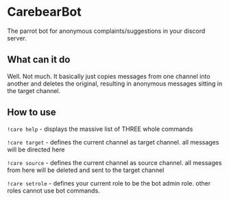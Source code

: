 # CarebearBot
The parrot bot for anonymous complaints/suggestions in your discord server.

## What can it do
Well. Not much. It basically just copies messages from one channel into another and deletes the original,
resulting in anonymous messages sitting in the target channel.

## How to use
```!care help``` - displays the massive list of THREE whole commands


```!care target``` - defines the current channel as target channel. all messages will be directed here


```!care source``` - defines the current channel as source channel. all messages from here will be deleted and sent to the target channel


```!care setrole``` - defines your current role to be the bot admin role. other roles cannot use bot commands.